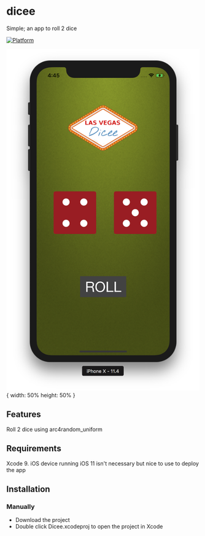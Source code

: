 # dicee

Simple; an app to roll 2 dice

[![Platform](https://img.shields.io/cocoapods/p/LFAlertController.svg?style=flat)](http://cocoapods.org/pods/LFAlertController)

![Alt text](/diceescreenshot.png) {
width: 50%
height: 50%
}

## Features
Roll 2 dice using arc4random_uniform

## Requirements
Xcode 9. iOS device running iOS 11 isn't necessary but nice to use to deploy the app

## Installation
### Manually
- Download the project
- Double click Dicee.xcodeproj to open the project in Xcode
